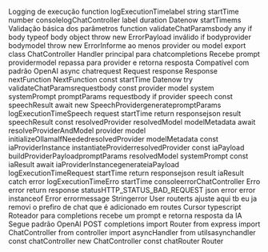  Logging de execução
function logExecutionTimelabel string startTime number 
consolelogChatController label duration Datenow  startTimems
 Validação básica dos parâmetros
function validateChatParamsbody any 
if body  typeof body  object throw new ErrorPayload inválido
if bodyprovider  bodymodel throw new ErrorInforme ao menos provider ou model
export class ChatController 
 Handler principal para chatcompletions
 Recebe prompt providermodel repassa para provider e retorna resposta
 Compatível com padrão OpenAI
async chatrequest Request response Response nextFunction NextFunction 
const startTime  Datenow
try 
validateChatParamsrequestbody
const  provider model system systemPrompt promptParams   requestbody
if provider  speech 
const speechResult  await new SpeechProvidergeneratepromptParams
logExecutionTimeSpeech request startTime
return responsejson result speechResult 
const  resolvedProvider resolvedModel modelMetadata   await resolveProviderAndModel
provider
model
initializeOllamaIfNeededresolvedProvider modelMetadata
const iaProviderInstance  instantiateProviderresolvedProvider
const iaPayload  buildProviderPayloadpromptParams resolvedModel systemPrompt
const iaResult  await iaProviderInstancegenerateiaPayload
logExecutionTimeRequest startTime
return responsejson result iaResult 
 catch error 
logExecutionTimeErro startTime
consoleerrorChatController Erro error
return response
statusHTTP_STATUS_BAD_REQUEST
json error error instanceof Error  errormessage  Stringerror 
User
routerts ajuste aqui tb eu ja removi o prefiro de chat que é adicionado em routes
Cursor
typescript
 Roteador para completions recebe um prompt e retorna resposta da IA
 Segue padrão OpenAI POST completions
import  Router  from express
import  ChatController  from controller
import  asyncHandler  from utilsasynchandler
const chatController  new ChatController
const chatRouter  Router
